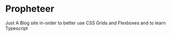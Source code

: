 # Propheteer
Just A Blog site in-order to better use CSS Grids and Flexboxes and to learn Typescript 
